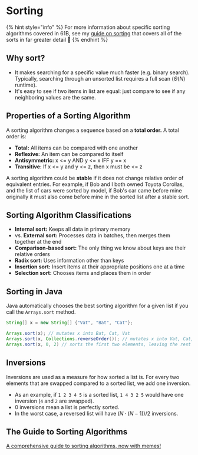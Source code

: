 # Sorting

{% hint style="info" %}
For more information about specific sorting algorithms covered in 61B, see my [guide on sorting](https://docs.google.com/document/d/1dUfzdh5V3okrwFbB9o0PgtEBaLHyCqJFwpQWyQ53IeU/edit) that covers all of the sorts in far greater detail 🙂
{% endhint %}

## Why sort?

* It makes searching for a specific value much faster (e.g. binary search). Typically, searching through an unsorted list requires a full scan ($\Theta(N)$​ runtime).
* It's easy to see if two items in list are equal: just compare to see if any neighboring values are the same.

## Properties of a Sorting Algorithm

A sorting algorithm changes a sequence based on a **total order.** A total order is:

* **Total:** All items can be compared with one another
* **Reflexive:** An item can be compared to itself
* **Antisymmetric:** x <= y AND y <= x IFF y == x
* **Transitive:** If x <= y and y <= z, then x must be <= z

A sorting algorithm could be **stable** if it does not change relative order of equivalent entries. For example, if Bob and I both owned Toyota Corollas, and the list of cars were sorted by model, if Bob's car came before mine originally it must also come before mine in the sorted list after a stable sort.



## Sorting Algorithm Classifications

* **Internal sort:** Keeps all data in primary memory
* vs. **External sort:** Processes data in batches, then merges them together at the end
* **Comparison-based sort:** The only thing we know about keys are their relative orders
* **Radix sort:** Uses information other than keys
* **Insertion sort:** Insert items at their appropriate positions one at a time
* **Selection sort:** Chooses items and places them in order

## Sorting in Java

Java automatically chooses the best sorting algorithm for a given list if you call the `Arrays.sort` method.

```java
String[] x = new String[] {"Vat", "Bat", "Cat"};

Arrays.sort(x); // mutates x into Bat, Cat, Vat
Arrays.sort(x, Collections.reverseOrder()); // mutates x into Vat, Cat, Bat
Arrays.sort(x, 0, 2) // sorts the first two elements, leaving the rest unchanged (Cat, Vat, Bat)
```

## Inversions

Inversions are used as a measure for how sorted a list is. For every two elements that are swapped compared to a sorted list, we add one inversion.

* As an example, if `1 2 3 4 5` is a sorted list, `1 4 3 2 5` would have one inversion (`4` and `2` are swapped).
* 0 inversions mean a list is perfectly sorted.
* In the worst case, a reversed list will have $(N \cdot (N-1))/2$ inversions.

## The Guide to Sorting Algorithms

[A comprehensive guide to sorting algorithms, now with memes!](https://docs.google.com/document/d/1dUfzdh5V3okrwFbB9o0PgtEBaLHyCqJFwpQWyQ53IeU/edit)
